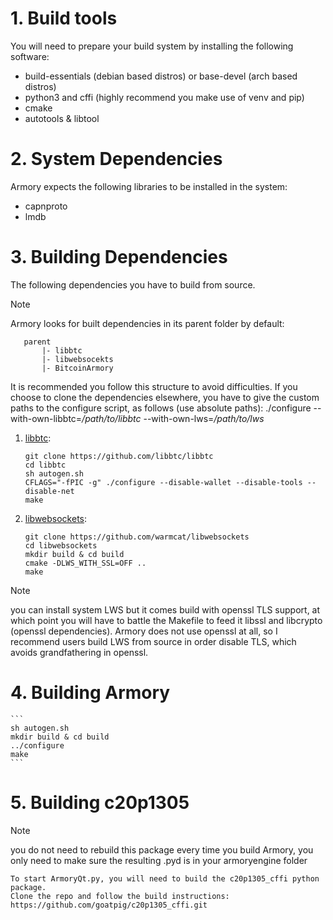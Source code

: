 # 1. Build tools

You will need to prepare your build system by installing the following software:
* build-essentials (debian based distros) or base-devel (arch based distros)
* python3 and cffi (highly recommend you make use of venv and pip)
* cmake
* autotools & libtool

# 2. System Dependencies

Armory expects the following libraries to be installed in the system:
* capnproto
* lmdb

# 3. Building Dependencies

The following dependencies you have to build from source.
> [!NOTE]
> Armory looks for built dependencies in its parent folder by default:
> ```
>    parent
>        |- libbtc
>        |- libwebsocekts
>        |- BitcoinArmory
> ```
> It is recommended you follow this structure to avoid difficulties. If you choose to clone the dependencies elsewhere, you have to give the custom paths to the configure script, as follows (use absolute paths):
> ./configure --with-own-libbtc=*/path/to/libbtc* --with-own-lws=*/path/to/lws*

1. [libbtc](https://github.com/libbtc/libbtc):
    ```
    git clone https://github.com/libbtc/libbtc
    cd libbtc
    sh autogen.sh
    CFLAGS="-fPIC -g" ./configure --disable-wallet --disable-tools --disable-net
    make
    ```

2. [libwebsockets](https://github.com/warmcat/libwebsockets):
    ```
    git clone https://github.com/warmcat/libwebsockets
    cd libwebsockets
    mkdir build & cd build
    cmake -DLWS_WITH_SSL=OFF ..
    make
    ```

> [!NOTE]
> you can install system LWS but it comes build with openssl TLS support, at which point you will have to battle the Makefile to feed it libssl and libcrypto (openssl dependencies). Armory does not use openssl at all, so I recommend users build LWS from source in order disable TLS, which avoids grandfathering in openssl.

# 4. Building Armory
    ```
    sh autogen.sh
    mkdir build & cd build
    ../configure
    make
    ```

# 5. Building c20p1305
> [!NOTE]
> you do not need to rebuild this package every time you build Armory, you only need to make sure the resulting .pyd is in your armoryengine folder

    To start ArmoryQt.py, you will need to build the c20p1305_cffi python package.
    Clone the repo and follow the build instructions: https://github.com/goatpig/c20p1305_cffi.git